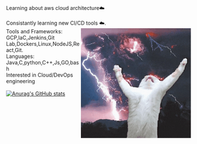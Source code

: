 \
Learning about aws cloud architecture☁️ \
\
Consistantly learning new CI/CD tools ☁️.<img align="right" src="https://github.com/rahulk789/rahulk789/blob/main/cat-kitty.gif" height="300" width="300"/>\
Tools and Frameworks: GCP,IaC,Jenkins,Git Lab,Dockers,Linux,NodeJS,React,Git. \
Languages: Java,C,python,C++,Js,GO,bash\
Interested in Cloud/DevOps engineering \
\
[![Anurag's GitHub stats](https://github-readme-stats.vercel.app/api?username=rahulk789&show_icons=true&theme=gotham)](https://github.com/anuraghazra/github-readme-stats)

